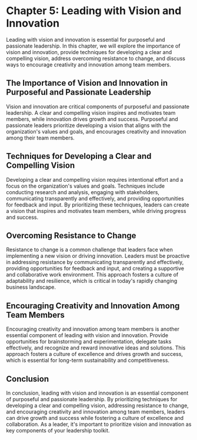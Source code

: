 Chapter 5: Leading with Vision and Innovation
=============================================

Leading with vision and innovation is essential for purposeful and passionate leadership. In this chapter, we will explore the importance of vision and innovation, provide techniques for developing a clear and compelling vision, address overcoming resistance to change, and discuss ways to encourage creativity and innovation among team members.

The Importance of Vision and Innovation in Purposeful and Passionate Leadership
-------------------------------------------------------------------------------

Vision and innovation are critical components of purposeful and passionate leadership. A clear and compelling vision inspires and motivates team members, while innovation drives growth and success. Purposeful and passionate leaders prioritize developing a vision that aligns with the organization's values and goals, and encourages creativity and innovation among their team members.

Techniques for Developing a Clear and Compelling Vision
-------------------------------------------------------

Developing a clear and compelling vision requires intentional effort and a focus on the organization's values and goals. Techniques include conducting research and analysis, engaging with stakeholders, communicating transparently and effectively, and providing opportunities for feedback and input. By prioritizing these techniques, leaders can create a vision that inspires and motivates team members, while driving progress and success.

Overcoming Resistance to Change
-------------------------------

Resistance to change is a common challenge that leaders face when implementing a new vision or driving innovation. Leaders must be proactive in addressing resistance by communicating transparently and effectively, providing opportunities for feedback and input, and creating a supportive and collaborative work environment. This approach fosters a culture of adaptability and resilience, which is critical in today's rapidly changing business landscape.

Encouraging Creativity and Innovation Among Team Members
--------------------------------------------------------

Encouraging creativity and innovation among team members is another essential component of leading with vision and innovation. Provide opportunities for brainstorming and experimentation, delegate tasks effectively, and recognize and reward innovative ideas and solutions. This approach fosters a culture of excellence and drives growth and success, which is essential for long-term sustainability and competitiveness.

Conclusion
----------

In conclusion, leading with vision and innovation is an essential component of purposeful and passionate leadership. By prioritizing techniques for developing a clear and compelling vision, addressing resistance to change, and encouraging creativity and innovation among team members, leaders can drive growth and success while fostering a culture of excellence and collaboration. As a leader, it's important to prioritize vision and innovation as key components of your leadership toolkit.
